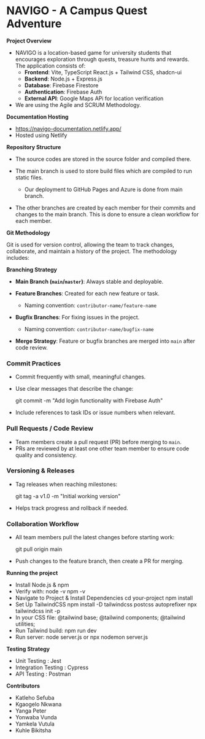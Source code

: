 # NAVIGO - A Campus Quest Adventure
**Project Overview**
- NAVIGO is a location-based game for university students that encourages exploration through quests, treasure hunts and rewards. The application consists of:
  - **Frontend**:  Vite, TypeScript React.js + Tailwind CSS, shadcn-ui
  -  **Backend**: Node.js + Express.js
  -  **Database**: Firebase Firestore
  -  **Authentication**: Firebase Auth
  -  **External API**: Google Maps APi for location verification  
- We are using the Agile and SCRUM Methodology.
    
**Documentation Hosting**
- https://navigo-documentation.netlify.app/
- Hosted using Netlify

    
**Repository Structure**
- The source codes are stored in the source folder and compiled there.
- The main branch is used to store build files which are compiled to run static files.
  - Our deployment to GitHub Pages and Azure is done from main branch.
    
- The other branches are created by each member for their commits and changes to the main branch. This is done to ensure a clean workflow for each member.

**Git Methodology**

Git is used for version control, allowing the team to track changes, collaborate, and maintain a history of the project. The methodology includes:

 **Branching Strategy**

* **Main Branch (`main`/`master`)**: Always stable and deployable.
* **Feature Branches**: Created for each new feature or task.

  * Naming convention: `contributor-name/feature-name`
* **Bugfix Branches**: For fixing issues in the project.

  * Naming convention: `contributor-name/bugfix-name`
* **Merge Strategy**: Feature or bugfix branches are merged into `main` after code review.

### **Commit Practices**

* Commit frequently with small, meaningful changes.
* Use clear messages that describe the change:

  
  git commit -m "Add login functionality with Firebase Auth"

* Include references to task IDs or issue numbers when relevant.

### **Pull Requests / Code Review**

* Team members create a pull request (PR) before merging to `main`.
* PRs are reviewed by at least one other team member to ensure code quality and consistency.

### **Versioning & Releases**

* Tag releases when reaching milestones:

  
  git tag -a v1.0 -m "Initial working version"
  
* Helps track progress and rollback if needed.

### **Collaboration Workflow**

* All team members pull the latest changes before starting work:

  
  git pull origin main
  
* Push changes to the feature branch, then create a PR for merging.


**Running the project**
- Install Node.js & npm
- Verify with:
  node -v
  npm -v
- Navigate to Project & Install Dependencies
  cd your-project
  npm install
- Set Up TailwindCSS
  npm install -D tailwindcss postcss autoprefixer
  npx tailwindcss init -p
- In your CSS file:
  @tailwind base;
  @tailwind components;
  @tailwind utilities;
- Run Tailwind build:
  npm run dev
- Run server:
  node server.js
  or
  npx nodemon server.js
  
**Testing Strategy**
- Unit Testing : Jest
- Integration Testing : Cypress
- API Testing : Postman
  
**Contributors**
- Katleho Sefuba
- Kgaogelo Nkwana
- Yanga Peter
- Yonwaba Vunda
- Yamkela Vutula
- Kuhle Bikitsha

